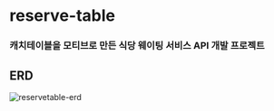 # reserve-table

### 캐치테이블을 모티브로 만든 식당 웨이팅 서비스 API 개발 프로젝트




## ERD
![reservetable-erd](https://github.com/hyerinnn/reservetable/assets/46141895/bbc8086a-c62b-4c6c-943e-83b2930b8b4e)

